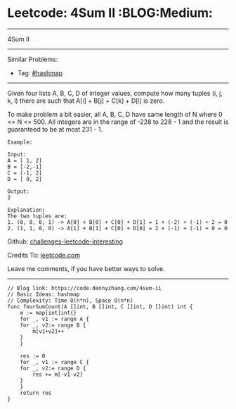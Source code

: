 
# Leetcode: 4Sum II     :BLOG:Medium:

---

4Sum II  

---

Similar Problems:  

-   Tag: [#hashmap](https://code.dennyzhang.com/tag/hashmap)

---

Given four lists A, B, C, D of integer values, compute how many tuples (i, j, k, l) there are such that A[i] + B[j] + C[k] + D[l] is zero.  

To make problem a bit easier, all A, B, C, D have same length of N where 0 <= N <= 500. All integers are in the range of -228 to 228 - 1 and the result is guaranteed to be at most 231 - 1.  

    Example:
    
    Input:
    A = [ 1, 2]
    B = [-2,-1]
    C = [-1, 2]
    D = [ 0, 2]
    
    Output:
    2
    
    Explanation:
    The two tuples are:
    1. (0, 0, 0, 1) -> A[0] + B[0] + C[0] + D[1] = 1 + (-2) + (-1) + 2 = 0
    2. (1, 1, 0, 0) -> A[1] + B[1] + C[0] + D[0] = 2 + (-1) + (-1) + 0 = 0

Github: [challenges-leetcode-interesting](https://github.com/DennyZhang/challenges-leetcode-interesting/tree/master/problems/4sum-ii)  

Credits To: [leetcode.com](https://leetcode.com/problems/4sum-ii/description/)  

Leave me comments, if you have better ways to solve.  

---

    // Blog link: https://code.dennyzhang.com/4sum-ii
    // Basic Ideas: hashmap
    // Complexity: Time O(n*n), Space O(n*n)
    func fourSumCount(A []int, B []int, C []int, D []int) int {
        m := map[int]int{}
        for _, v1 := range A {
    	for _, v2:= range B {
    	    m[v1+v2]++
    	}
        }
    
        res := 0
        for _, v1 := range C {
    	for _, v2:= range D {
    	    res += m[-v1-v2]
    	}
        }
        return res
    }

